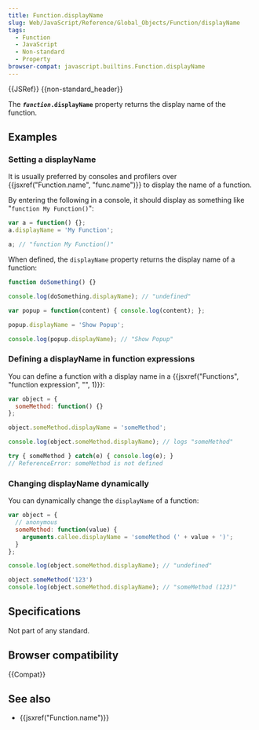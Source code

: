 ```yaml
---
title: Function.displayName
slug: Web/JavaScript/Reference/Global_Objects/Function/displayName
tags:
  - Function
  - JavaScript
  - Non-standard
  - Property
browser-compat: javascript.builtins.Function.displayName
---
```

{{JSRef}} {{non-standard_header}}

The <code><strong><em>function</em>.displayName</strong></code> property returns
the display name of the function.

## Examples

### Setting a displayName

It is usually preferred by consoles and profilers over
{{jsxref("Function.name", "func.name")}} to display the name of a
function.

By entering the following in a console, it should display as something like
"`function My Function()`":

```js
var a = function() {};
a.displayName = 'My Function';

a; // "function My Function()"
```

When defined, the `displayName` property returns the display name of a function:

```js
function doSomething() {}

console.log(doSomething.displayName); // "undefined"

var popup = function(content) { console.log(content); };

popup.displayName = 'Show Popup';

console.log(popup.displayName); // "Show Popup"
```

### Defining a displayName in function expressions

You can define a function with a display name in a
{{jsxref("Functions", "function expression", "", 1)}}:

```js
var object = {
  someMethod: function() {}
};

object.someMethod.displayName = 'someMethod';

console.log(object.someMethod.displayName); // logs "someMethod"

try { someMethod } catch(e) { console.log(e); }
// ReferenceError: someMethod is not defined
```

### Changing displayName dynamically

You can dynamically change the `displayName` of a function:

```js
var object = {
  // anonymous
  someMethod: function(value) {
    arguments.callee.displayName = 'someMethod (' + value + ')';
  }
};

console.log(object.someMethod.displayName); // "undefined"

object.someMethod('123')
console.log(object.someMethod.displayName); // "someMethod (123)"
```

## Specifications

Not part of any standard.

## Browser compatibility

{{Compat}}

## See also

*   {{jsxref("Function.name")}}
